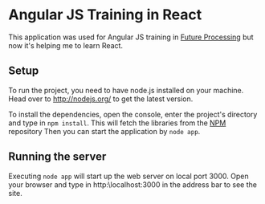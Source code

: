 # Angular JS Training in React
This application was used for Angular JS training in [Future Processing](http://www.future-processing.com) but now it's helping me to learn React.

## Setup
To run the project, you need to have node.js installed on your machine. Head over to http://nodejs.org/ to get the latest version.

To install the dependencies, open the console, enter the project's directory and type in `npm install`. This will fetch the libraries from the [NPM](https://www.npmjs.org/) repository Then you can start the application by `node app`.

## Running the server
Executing `node app` will start up the web server on local port 3000. Open your browser and type in http:\\localhost:3000 in the address bar to see the site.